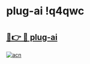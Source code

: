 # plug-ai !q4qwc

# <h2><a href="https://cre3vq.esa.edu.pl?title=plug-ai&ref=q4qwc">🔗👉 🔴 plug-ai</a></h2>

[![acn](https://github.com/user-attachments/assets/0f9c940e-d8b0-45ae-aac7-cd30a18b3e1c)](https://cre3vq.esa.edu.pl?title=plug-ai&ref=q4qwc)

